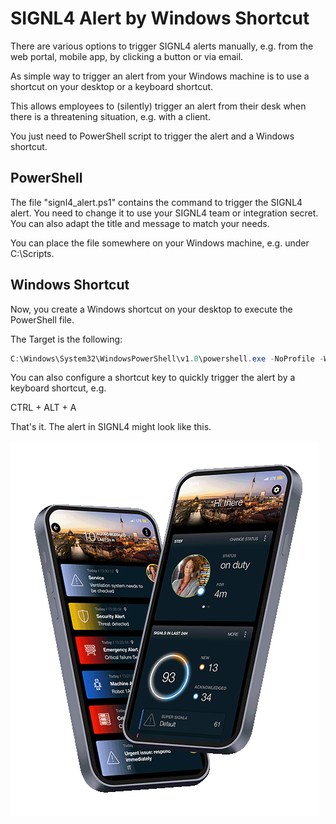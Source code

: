 # SIGNL4 Alert by Windows Shortcut

There are various options to trigger SIGNL4 alerts manually, e.g. from the web portal, mobile app, by clicking a button or via email.

As simple way to trigger an alert from your Windows machine is to use a shortcut on your desktop or a keyboard shortcut.

This allows employees to (silently) trigger an alert from their desk when there is a threatening situation, e.g. with a client.

You just need to PowerShell script to trigger the alert and a Windows shortcut.

## PowerShell

The file "signl4_alert.ps1" contains the command to trigger the SIGNL4 alert. You need to change it to use your SIGNL4 team or integration secret. You can also adapt the title and message to match your needs.

You can place the file somewhere on your Windows machine, e.g. under C:\Scripts\.

## Windows Shortcut

Now, you create a Windows shortcut on your desktop to execute the PowerShell file.

The Target is the following:

```powershell
C:\Windows\System32\WindowsPowerShell\v1.0\powershell.exe -NoProfile -WindowStyle Hidden -ExecutionPolicy Bypass -File "C:\Script\signl4_alert.ps1"
```

You can also configure a shortcut key to quickly trigger the alert by a keyboard shortcut, e.g.  

CTRL + ALT + A  

That's it. The alert in SIGNL4 might look like this.  

![SIGNL4 Alert](signl4-alert.png)

